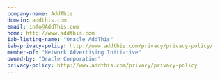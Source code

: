 ```yaml
---
company-name: AddThis
domain: addthis.com
email: info@AddThis.com
home: http://www.addthis.com
iab-listing-name: "Oracle AddThis"
iab-privacy-policy: http://www.addthis.com/privacy/privacy-policy/
member-of: "Network Advertising Initiative"
owned-by: "Oracle Corporation"
privacy-policy: http://www.addthis.com/privacy/privacy-policy
---
```




